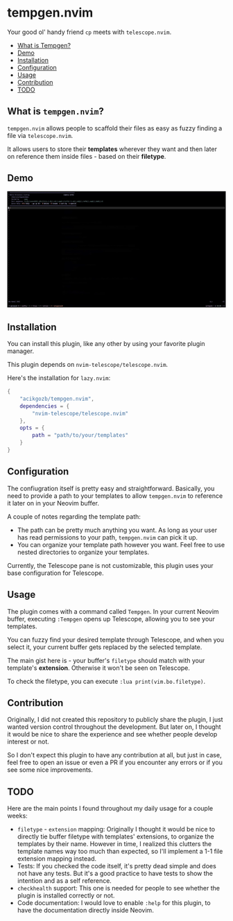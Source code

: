 # tempgen.nvim

Your good ol' handy friend `cp` meets with `telescope.nvim`.

<!--toc:start-->

- [What is Tempgen?](#what-is-tempgen)
- [Demo](#demo)
- [Installation](#installation)
- [Configuration](#configuration)
- [Usage](#usage)
- [Contribution](#contribution)
- [TODO](#todo)
<!--toc:end-->

## <a id='what-is-tempgen'/> What is `tempgen.nvim`?

`tempgen.nvim` allows people to scaffold their files as easy as fuzzy finding a file via `telescope.nvim`.

It allows users to store their **templates** wherever they want and then later on reference them inside files - based on their **filetype**.

## <a id='demo'/> Demo

<img src="./assets/tempgen-demo.gif"/>

## <a id='installation'/> Installation

You can install this plugin, like any other by using your favorite plugin manager.

This plugin depends on `nvim-telescope/telescope.nvim`.

Here's the installation for `lazy.nvim`:

```lua
{
    "acikgozb/tempgen.nvim",
    dependencies = {
        "nvim-telescope/telescope.nvim"
    },
    opts = {
        path = "path/to/your/templates"
    }
}
```

## <a id='configuration'/> Configuration

The confiugration itself is pretty easy and straightforward.
Basically, you need to provide a path to your templates to allow `tempgen.nvim` to reference it later on in your Neovim buffer.

A couple of notes regarding the template path:

- The path can be pretty much anything you want.
  As long as your user has read permissions to your path, `tempgen.nvim` can pick it up.
- You can organize your template path however you want.
  Feel free to use nested directories to organize your templates.

Currently, the Telescope pane is not customizable, this plugin uses your base configuration for Telescope.

## <a id='usage'/> Usage

The plugin comes with a command called `Tempgen`. In your current Neovim buffer, executing `:Tempgen` opens up Telescope, allowing you to see your templates.

You can fuzzy find your desired template through Telescope, and when you select it, your current buffer gets replaced by the selected template.

The main gist here is - your buffer's `filetype` should match with your template's **extension**. Otherwise it won't be seen on Telescope.

To check the filetype, you can execute `:lua print(vim.bo.filetype)`.

## <a id='contribution'/> Contribution

Originally, I did not created this repository to publicly share the plugin, I just wanted version control throughout the development. But later on, I thought it would be nice to share the experience and see whether people develop interest or not.

So I don't expect this plugin to have any contribution at all, but just in case, feel free to open an issue or even a PR if you encounter any errors or if you see some nice improvements.

## <a id='todo'/> TODO

Here are the main points I found throughout my daily usage for a couple weeks:

- `filetype` - `extension` mapping: Originally I thought it would be nice to directly tie buffer filetype with templates' extensions, to organize the templates by their name. However in time, I realized this clutters the template names way too much than expected, so I'll implement a 1-1 file extension mapping instead.
- Tests: If you checked the code itself, it's pretty dead simple and does not have any tests. But it's a good practice to have tests to show the intention and as a self reference.
- `checkhealth` support: This one is needed for people to see whether the plugin is installed correctly or not.
- Code documentation: I would love to enable `:help` for this plugin, to have the documentation directly inside Neovim.
